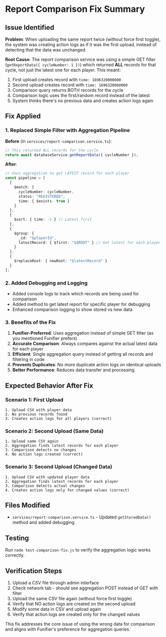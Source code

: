 # Report Comparison Fix Summary

## Issue Identified

**Problem**: When uploading the same report twice (without force first toggle), the system was creating action logs as if it was the first upload, instead of detecting that the data was unchanged.

**Root Cause**: The report comparison service was using a simple GET filter (`getReportData({ cycleNumber: 1 })`) which returned **ALL** records for that cycle, not just the latest one for each player. This meant:

1. First upload creates record with `time: 1696320000000`
2. Second upload creates record with `time: 1696320060000` 
3. Comparison query returns BOTH records for the cycle
4. Comparison logic uses the first/random record instead of the latest
5. System thinks there's no previous data and creates action logs again

## Fix Applied

### 1. **Replaced Simple Filter with Aggregation Pipeline**

**Before** (in `services/report-comparison.service.ts`):
```typescript
// This returned ALL records for the cycle
return await databaseService.getReportData({ cycleNumber });
```

**After**:
```typescript
// Uses aggregation to get LATEST record for each player
const pipeline = [
  {
    $match: { 
      cycleNumber: cycleNumber,
      status: "REGISTERED",
      time: { $exists: true }
    }
  },
  {
    $sort: { time: -1 } // Latest first
  },
  {
    $group: {
      _id: "$playerId",
      latestRecord: { $first: "$$ROOT" } // Get latest for each player
    }
  },
  {
    $replaceRoot: { newRoot: "$latestRecord" }
  }
];
```

### 2. **Added Debugging and Logging**

- Added console logs to track which records are being used for comparison
- Added method to get latest report for specific player for debugging
- Enhanced comparison logging to show stored vs new data

### 3. **Benefits of the Fix**

1. **Funifier-Preferred**: Uses aggregation instead of simple GET filter (as you mentioned Funifier prefers)
2. **Accurate Comparison**: Always compares against the actual latest data for each player
3. **Efficient**: Single aggregation query instead of getting all records and filtering in code
4. **Prevents Duplicates**: No more duplicate action logs on identical uploads
5. **Better Performance**: Reduces data transfer and processing

## Expected Behavior After Fix

### Scenario 1: First Upload
```
1. Upload CSV with player data
2. No previous records found
3. Creates action logs for all players (correct)
```

### Scenario 2: Second Upload (Same Data)
```
1. Upload same CSV again
2. Aggregation finds latest records for each player
3. Comparison detects no changes
4. No action logs created (correct)
```

### Scenario 3: Second Upload (Changed Data)
```
1. Upload CSV with updated player data
2. Aggregation finds latest records for each player
3. Comparison detects actual changes
4. Creates action logs only for changed values (correct)
```

## Files Modified

- `services/report-comparison.service.ts` - Updated `getStoredData()` method and added debugging

## Testing

Run `node test-comparison-fix.js` to verify the aggregation logic works correctly.

## Verification Steps

1. Upload a CSV file through admin interface
2. Check network tab - should see aggregation POST instead of GET with filter
3. Upload the same CSV file again (without force first toggle)
4. Verify that NO action logs are created on the second upload
5. Modify some data in CSV and upload again
6. Verify that action logs are created only for the changed values

This fix addresses the core issue of using the wrong data for comparison and aligns with Funifier's preference for aggregation queries.